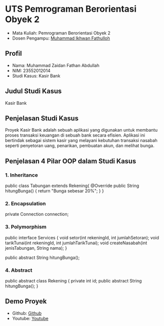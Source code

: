 # UTS Pemrograman Berorientasi Obyek 2
<ul>
  <li>Mata Kuliah: Pemrograman Berorientasi Obyek 2</li>
  <li>Dosen Pengampu: <a href="https://github.com/Muhammad-Ikhwan-Fathulloh">Muhammad Ikhwan Fathulloh</a></li>
</ul>

## Profil
<ul>
  <li>Nama: Muhammad Zaidan Fathan Abdullah</li>
  <li>NIM: 23552012014</li>
  <li>Studi Kasus: Kasir Bank</li>
</ul>

## Judul Studi Kasus
<p>Kasir Bank</p>

## Penjelasan Studi Kasus
<p>Proyek Kasir Bank adalah sebuah aplikasi yang digunakan untuk membantu proses transaksi keuangan di sebuah bank secara efisien. Aplikasi ini bertindak sebagai sistem kasir yang melayani kebutuhan transaksi nasabah seperti penyetoran uang, penarikan, pembuatan akun, dan melihat bunga.</p>

## Penjelasan 4 Pilar OOP dalam Studi Kasus

### 1. Inheritance
<p>
  public class Tabungan extends Rekening{
    @Override
    public String hitungBunga() {
        return "Bunga sebesar 20%";
    }
}
</p>

### 2. Encapsulation
<p>
  private Connection connection;
</p>

### 3. Polymorphism
<p>
  public interface Services {
    void setor(int rekeningId, int jumlahSetoran);
    void tarikTunai(int rekeningId, int jumlahTarikTunai);
    void createNasabah(int jenisTabungan, String nama);
}

  public abstract String hitungBunga();
</p>

### 4. Abstract
<p>
  public abstract class Rekening {
  private int id;
  public abstract String hitungBunga();
}
</p>

## Demo Proyek
<ul>
  <li>Github: <a href="https://github.com/ZaidanFathan/Kasir-Bank/">Github</a></li>
  <li>Youtube: <a href="https://www.youtube.com/watch?v=bmrN65T-frI">Youtube</a></li>
</ul>
